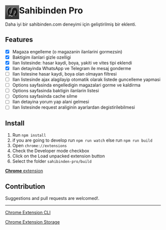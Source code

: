 # <img src="public/icons/icon-48.png" width="45" align="left"> Sahibinden Pro

Daha iyi bir sahibinden.com deneyimi için geliştirilmiş bir eklenti.

## Features

- [x] Magaza engelleme (o magazanin ilanlarini gormezsin)
- [x] Baktigim ilanlari gizle ozelligi
- [x] Ilan listesinde: hasar kaydi, boya, yakiti ve vites tipi eklendi
- [x] Ilan detayinda WhatsApp ve Telegram ile mesaj gonderme
- [ ] Ilan listesine hasar kaydi, boya olan olmayan filtresi
- [ ] Ilan listesinde ajax alagilayip otomatik olarak listede guncelleme yapmasi
- [ ] Options sayfasinda engelledigin magazalari gorme ve kaldirma
- [ ] Options sayfasinda baktigin ilanlarin listesi
- [ ] Options sayfasinda cache silme
- [ ] Ilan detayina yorum yap alani gelmesi
- [ ] Ilan listesinde request araliginin ayarlardan degistirilebilmesi

## Install

1. Run `npm install`
2. if you are going to develop run `npm run watch` else run `npm run build`
3. Open `chrome://extensions`
4. Check the Developer mode checkbox
5. Click on the Load unpacked extension button
6. Select the folder `sahibinden-pro/build`

[**Chrome** extension](https://chrome.google.com/webstore/detail/sari-site-pro/)

## Contribution

Suggestions and pull requests are welcomed!.

---

[Chrome Extension CLI](https://github.com/dutiyesh/chrome-extension-cli)

[Chrome Extension Storage](https://github.com/extend-chrome/storage)

